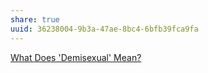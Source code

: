 ```yaml
---
share: true
uuid: 36238004-9b3a-47ae-8bc4-6bfb39fca9fa
---
```

[What Does 'Demisexual' Mean?](https://www.verywellmind.com/what-is-demisexual-5082519)